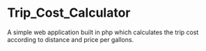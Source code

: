 # Trip_Cost_Calculator
A simple web application built in php which calculates the trip cost according to distance and price per gallons.
